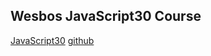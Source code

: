 ## Wesbos JavaScript30 Course
[JavaScript30](https://courses.wesbos.com/account/access/5a70aab11405876b8099bf67)
[github](https://github.com/wesbos/JavaScript30)
